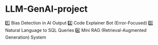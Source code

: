 # LLM-GenAI-project
1️⃣ Bias Detection in AI Output 2️⃣ Code Explainer Bot (Error-Focused) 3️⃣ Natural Language to SQL Queries 4️⃣ Mini RAG (Retrieval-Augmented Generation) System
